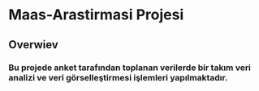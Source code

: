# Maas-Arastirmasi Projesi
## Overwiev
### Bu projede anket tarafından toplanan verilerde bir takım veri analizi ve veri görselleştirmesi işlemleri yapılmaktadır.
